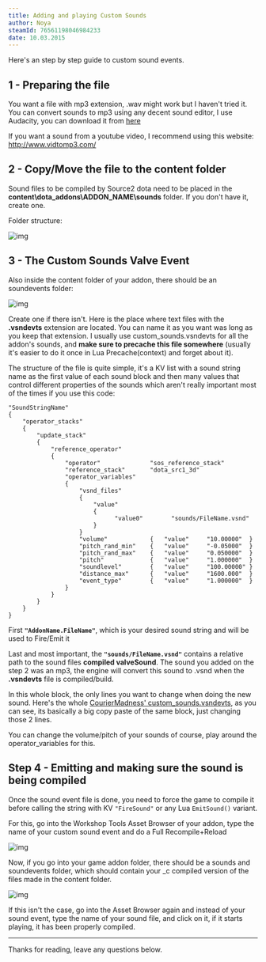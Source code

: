 ```yaml
---
title: Adding and playing Custom Sounds
author: Noya
steamId: 76561198046984233
date: 10.03.2015
---
```


Here's an step by step guide to custom sound events.

## 1 - Preparing the file

You want a file with mp3 extension, .wav might work but I haven't tried it. You can convert sounds to mp3 using any decent sound editor, I use Audacity, you can download it from [here](http://audacity.sourceforge.net/download/)

If you want a sound from a youtube video, I recommend using this website: http://www.vidtomp3.com/

## 2 - Copy/Move the file to the content folder

Sound files to be compiled by Source2 dota need to be placed in the **content\dota_addons\ADDON_NAME\sounds** folder. If you don't have it, create one.

Folder structure:

![img](http://puu.sh/guI0g/438a0323a4.png)

## 3 - The Custom Sounds Valve Event

Also inside the content folder of your addon, there should be an soundevents folder:

![img](http://puu.sh/guI3k/1c84b64257.png)

Create one if there isn't. Here is the place where text files with the **.vsndevts** extension are located. You can name it as you want was long as you keep that extension. I usually use custom_sounds.vsndevts for all the addon's sounds, and **make sure to precache this file somewhere** (usually it's easier to do it once in Lua Precache(context) and forget about it).

The structure of the file is quite simple, it's a KV list with a sound string name as the first value of each sound block and then many values that control different properties of the sounds which aren't really important most of the times if you use this code:

~~~
"SoundStringName"
{
    "operator_stacks"
    {
        "update_stack"
        {
            "reference_operator"
            {
                "operator"              "sos_reference_stack"
                "reference_stack"       "dota_src1_3d"
                "operator_variables"
                {
                    "vsnd_files"
                    {
                        "value"
                        {
                              "value0"        "sounds/FileName.vsnd"
                        }
                    }
                    "volume"            {   "value"     "10.00000"  }
                    "pitch_rand_min"    {   "value"     "-0.05000"  }
                    "pitch_rand_max"    {   "value"     "0.050000"  }
                    "pitch"             {   "value"     "1.000000"  }
                    "soundlevel"        {   "value"     "100.00000" }
                    "distance_max"      {   "value"     "1600.000"  }
                    "event_type"        {   "value"     "1.000000"  }
                }
            }
        }
    }
}
~~~

First **`"AddonName.FileName"`**, which is your desired sound string and will be used to Fire/Emit it

Last and most important, the **`"sounds/FileName.vsnd"`** contains a relative path to the sound files **compiled valveSound**. The sound you added on the step 2 was an mp3, the engine will convert this sound to .vsnd when the **.vsndevts** file is compiled/build.

In this whole block, the only lines you want to change when doing the new sound. Here's the whole [CourierMadness' custom_sounds.vsndevts](http://pastebin.com/kcuLqZBm), as you can see, its basically a big copy paste of the same block, just changing those 2 lines. 

You can change the volume/pitch of your sounds of course, play around the operator_variables for this.

## Step 4 - Emitting and making sure the sound is being compiled

Once the sound event file is done, you need to force the game to compile it before calling the string with KV `"FireSound"` or any Lua `EmitSound()` variant.

For this, go into the Workshop Tools Asset Browser of your addon, type the name of your custom sound event and do a Full Recompile+Reload

![img](http://puu.sh/guIUd/4ce0b6f142.png)

Now, if you go into your game addon folder, there should be a sounds and soundevents folder, which should contain your _c compiled version of the files made in the content folder.

![img](http://puu.sh/guJ7J/00d69a1243.png)

If this isn't the case, go into the Asset Browser again and instead of your sound event, type the name of your sound file, and click on it, if it starts playing, it has been properly compiled.

---

Thanks for reading, leave any questions below.

